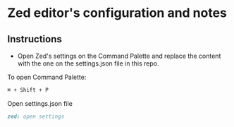 # Zed editor's configuration and notes

## Instructions

- Open Zed's settings on the Command Palette and replace the content with the one on the settings.json file in this repo.

To open Command Palette:
~~~markdown
⌘ + Shift + P
~~~

Open settings.json file
~~~markdown
zed: open settings
~~~
